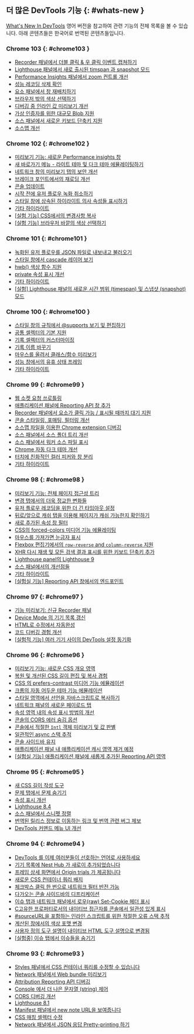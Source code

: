 ## 더 많은 DevTools 기능 {: #whats-new }

<a href="/tags/new-in-devtools/" translate="no">What's New In DevTools</a> 영어 버전을 참고하여 관련 기능의 전체 목록을 볼 수 있습니다. 아래 콘텐츠들은 한국어로 번역된 콘텐츠들입니다.

<!-- ### Chrome 105 {: #chrome105 }

* [Step-by-step replay in the Recorder](/ko/blog/new-in-devtools-105/#recorder)
* [Support mouse over event in the Recorder panel](/ko/blog/new-in-devtools-105/#recorder-hover)
* [Largest Contentful Paint (LCP) in the Performance insights panel](/ko/blog/new-in-devtools-105/#lcp)
* [Identify flashes of text (FOIT, FOUT) as potential root causes for layout shifts](/ko/blog/new-in-devtools-105/#foit-fout)
* [Top layer badge in the Elements panel](/ko/blog/new-in-devtools-105/#top-layer)
* [Attach Wasm debugging information at runtime](/ko/blog/new-in-devtools-105/#wasm)
* [Support live edit during debugging](/ko/blog/new-in-devtools-105/#live-edit)
* [View and edit @scope at rules in the Styles pane](/ko/blog/new-in-devtools-105/#scope)
* [Sourcemap improvements](/ko/blog/new-in-devtools-105/#sourcemaps)
* [Miscellaneous highlights](/ko/blog/new-in-devtools-105/#misc) -->


<!-- ### Chrome 104 {: #chrome104 }

* [Restart frame during debugging](/ko/blog/new-in-devtools-104/#restart-frame)
* [Slow replay options in the Recorder panel](/ko/blog/new-in-devtools-104/#recorder)
* [Build an extension for the Recorder panel](/ko/blog/new-in-devtools-104/#recorder-extension)
* [Group files by Authored / Deployed in the Sources panel](/ko/blog/new-in-devtools-104/#authored-deployed)
* [New User Timings track in the Performance insights panel](/ko/blog/new-in-devtools-104/#performance)
* [Reveal assigned slot of an element](/ko/blog/new-in-devtools-104/#slot)
* [Simulate hardware concurrency for Performance recordings](/ko/blog/new-in-devtools-104/#simulate)
* [Preview non-color value when autocompleting CSS variables](/ko/blog/new-in-devtools-104/#css-var)
* [Identify blocking frames in the Back/forward cache pane](/ko/blog/new-in-devtools-104/#bfcache)
* [Improved autocomplete suggestions for JavaScript objects](/ko/blog/new-in-devtools-104/#autocomplete)
* [Sourcemaps improvements](/ko/blog/new-in-devtools-104/#sourcemaps)
* [Miscellaneous highlights](/ko/blog/new-in-devtools-104/#misc) -->

### Chrome 103 {: #chrome103 }

* [Recorder 패널에서 더블 클릭 & 우 클릭 이벤트 캡쳐하기](/ko/blog/new-in-devtools-103/#recorder)
* [Lighthouse 패널에서 새로 출시된 timspan 과 snapshot 모드](/ko/blog/new-in-devtools-103/#lighthouse)
* [Performance Insights 패널에서 zoom 컨트롤 개선](/ko/blog/new-in-devtools-103/#zoom)
* [성능 레코딩 삭제 확인](/ko/blog/new-in-devtools-103/#delete)
* [요소 패널에서 창 재배치하기](/ko/blog/new-in-devtools-103/#reorder-pane)
* [브라우저 밖의 색상 선택하기](/ko/blog/new-in-devtools-103/#color)
* [디버깅 중 인라인 값 미리보기 개선](/ko/blog/new-in-devtools-103/#inline-preview)
* [가상 인증자를 위한 대규모 Blob 지원](/ko/blog/new-in-devtools-103/#webauthn)
* [소스 패널에서 새로운 키보드 단축키 지원](/ko/blog/new-in-devtools-103/#shortcuts)
* [소스맵 개선](/ko/blog/new-in-devtools-103/#sourcemaps)


### Chrome 102 {: #chrome102 }

* [미리보기 기능: 새로운 Performance insights 창](/ko/blog/new-in-devtools-102/#perf)
* [새 바로가기 메뉴 -  라이트 테마 및 다크 테마 에뮬레이팅하기](/ko/blog/new-in-devtools-102/#emulation)
* [네트워크 창의 미리보기 탭의 보안 개선](/ko/blog/new-in-devtools-102/#network-preview)
* [브레이크 포인트에서의 재로딩 개선](/ko/blog/new-in-devtools-102/#debugger)
* [콘솔 업데이트](/ko/blog/new-in-devtools-102/#console)
* [시작 전에 유저 플로우 녹화 취소하기](/ko/blog/new-in-devtools-102/#recorder)
* [스타일 창에 상속된 하이라이트 의사 속성들 표시하기](/ko/blog/new-in-devtools-102/#pseudo)
* [기타 하이라이트](/ko/blog/new-in-devtools-102/#misc)
* [[실험 기능] CSS에서의 변경사항 복사](/ko/blog/new-in-devtools-102/#copy)
* [[실험 기능] 브라우저 바깥의 색상 선택하기](/ko/blog/new-in-devtools-102/#color-picker)


### Chrome 101 {: #chrome101 }

* [녹화된 유저 플로우를 JSON 파일로 내보내고 불러오기](/ko/blog/new-in-devtools-101/#recorder)
* [스타일 창에서 cascade 레이어 보기](/ko/blog/new-in-devtools-101/#layer)
* [hwb() 색상 함수 지원](/ko/blog/new-in-devtools-101/#hwb)
* [private 속성 표시 개선](/ko/blog/new-in-devtools-101/#private-props)
* [기타 하이라이트](/ko/blog/new-in-devtools-101/#misc)
* [[실험] Lighthouse 패널의 새로운 시간 범위 (timespan) 및 스냅샷 (snapshot) 모드](/ko/blog/new-in-devtools-101/#lighthouse)


### Chrome 100 {: #chrome100 }

* [스타일 창의 규칙에서 @supports 보기 및 편집하기](/ko/blog/new-in-devtools-100/#supports)
* [공통 셀렉터의 기본 지원](/ko/blog/new-in-devtools-100/#selector)
* [기록 셀렉터의 커스터마이징](/ko/blog/new-in-devtools-100/#customize-selector)
* [기록 이름 바꾸기](/ko/blog/new-in-devtools-100/#recorder-rename)
* [마우스를 올려서 클래스/함수 미리보기](/ko/blog/new-in-devtools-100/#properties)
* [성능 창에서의 유휴 상태 프레임](/ko/blog/new-in-devtools-100/#perf)
* [기타 하이라이트](/ko/blog/new-in-devtools-100/#misc)

### Chrome 99 {: #chrome99 }

* [웹 소켓 요청 쓰로틀링](/ko/blog/new-in-devtools-99/#websocket)
* [애플리케이션 패널에 Reporting API 창 추가](/ko/blog/new-in-devtools-99/#reporting-api)
* [Recorder 패널에서 요소가 클릭 가능 / 표시될 때까지 대기 지원](/ko/blog/new-in-devtools-99/#recorder)
* [콘솔 스타일링, 포매팅, 필터링 개선](/ko/blog/new-in-devtools-99/#console)
* [소스맵 파일을 이용한 Chrome extension 디버깅](/ko/blog/new-in-devtools-99/#extension)
* [소스 패널에서 소스 폴더 트리 개선](/ko/blog/new-in-devtools-99/#source-tree)
* [소스 패널에서 워커 소스 파일 표시](/ko/blog/new-in-devtools-99/#worker-sourcemap)
* [Chrome 자동 다크 테마 개선](/ko/blog/new-in-devtools-99/#auto-dark-mode)
* [터치에 친화적인 컬러 피커와 창 분리](/ko/blog/new-in-devtools-99/#touch-friendly)
* [기타 하이라이트](/ko/blog/new-in-devtools-99/#misc)

### Chrome 98 {: #chrome98 }
* [미리보기 기능: 전체 페이지 접근성 트리](/ko/blog/new-in-devtools-98/#a11y-tree)
* [변경 탭에서의 더욱 정교한 변화들](/ko/blog/new-in-devtools-98/#changes)
* [유저 플로우 레코딩을 위한 더 긴 타임아웃 설정](/ko/blog/new-in-devtools-98/#recorder-timeout)
* [뒤로/앞으로 캐쉬 탭을 이용해 페이지가 캐쉬 가능한지 확인하기](/ko/blog/new-in-devtools-98/#bfcache)
* [새로 추가된 속성 창 필터](/ko/blog/new-in-devtools-98/#properties)
* [CSS의 forced-colors 미디어 기능 에뮬레이팅](/ko/blog/new-in-devtools-98/#forced-colors)
* [마우스를 가져가면 눈금자 표시](/ko/blog/new-in-devtools-98/#show-rulers)
* [Flexbox 편집기에서의 `row-reverse` and `column-reverse` 지원](/ko/blog/new-in-devtools-98/#flexbox-editor)
* [XHR 다시 재생 및 모든 검색 결과 표시를 위한 키보드 단축키 추가](/ko/blog/new-in-devtools-98/#shortcuts)
* [Lighthouse panel의 Lighthouse 9](/ko/blog/new-in-devtools-98/#lighthouse)
* [소스 패널에서의 개선점들](/ko/blog/new-in-devtools-98/#sources)
* [기타 하이라이트](/ko/blog/new-in-devtools-98/#misc)
* [[실험실 기능] Reporting API 창에서의 엔드포인트](/ko/blog/new-in-devtools-98/#reporting-api)


### Chrome 97 {: #chrome97 }

* [기능 미리보기: 신규 Recorder 패널](/ko/blog/new-in-devtools-97/#recorder)
* [Device Mode 의 기기 목록 갱신](/ko/blog/new-in-devtools-97/#device)
* [HTML로 수정에서 자동완성](/ko/blog/new-in-devtools-97/#code-completion)
* [코드 디버깅 경험 개선](/ko/blog/new-in-devtools-97/#debugging)
* [[실험적 기능] 여러 기기 사이의 DevTools 설정 동기화](/ko/blog/new-in-devtools-97/#sync)

### Chrome 96 {: #chrome96 }

* [미리보기 기능: 새로운 CSS 개요 영역](/ko/blog/new-in-devtools-96/#css-overview)
* [복원 및 개선된 CSS 길이 편집 및 복사 경험](/ko/blog/new-in-devtools-96/#length)
* [CSS 의 prefers-contrast 미디어 기능 에뮬레이션](/ko/blog/new-in-devtools-96/#prefers-contrast)
* [크롬의 자동 어두운 테마 기능 에뮬레이션](/ko/blog/new-in-devtools-96/#auto-dark-mode)
* [스타일 영역에서 선언을 자바스크립트로 복사하기](/ko/blog/new-in-devtools-96/#copy-as-js)
* [네트워크 패널의 새로운 페이로드 탭](/ko/blog/new-in-devtools-96/#payload)
* [속성 영역 내의 속성 표시 방법의 개선](/ko/blog/new-in-devtools-96/#properties)
* [콘솔의 CORS 에러 숨김 옵션](/ko/blog/new-in-devtools-96/#hide-cors-errors)
* [콘솔에서 적절한 `Intl` 객체 미리보기 및 값 판별](/ko/blog/new-in-devtools-96/#intl)
* [일관적인 async 스택 추적](/ko/blog/new-in-devtools-96/#async)
* [콘솔 사이드바 유지](/ko/blog/new-in-devtools-96/#console-sidebar)
* [애플리케이션 패널 내 애플리케이션 캐시 영역 제거 예정](/ko/blog/new-in-devtools-96/#app-cache)
* [[실험실 기능] 애플리케이션 패널에 새롭게 추가된 Reporting API 영역](/ko/blog/new-in-devtools-96/#reporting-api)

### Chrome 95 {: #chrome95 }

* [새 CSS 길이 작성 도구](/ko/blog/new-in-devtools-95/#length)
* [문제 탭에서 문제 숨기기](/ko/blog/new-in-devtools-95/#hide-issues)
* [속성 표시 개선](/ko/blog/new-in-devtools-95/#properties)
* [Lighthouse 8.4](/ko/blog/new-in-devtools-95/#lighthouse)
* [소스 패널에서 스니펫 정렬](/ko/blog/new-in-devtools-95/#snippets)
* [번역된 릴리스 정보로 이동하는 링크 및 번역 관련 버그 제보](/ko/blog/new-in-devtools-95/#localized)
* [DevTools 커맨드 메뉴 UI 개선](/ko/blog/new-in-devtools-95/#command-menu)

### Chrome 94 {: #chrome94 }

* [DevTools 를 이제 여러분들이 선호하는 언어로 사용하세요](/ko/blog/new-in-devtools-94/#localized)
* [기기 목록에 Nest Hub 가 새로이 추가되었습니다](/ko/blog/new-in-devtools-94/#nest-hub)
* [프레임 상세 화면에서 Origin trials 가 제공됩니다](/ko/blog/new-in-devtools-94/#origin-trials)
* [새로운 CSS 컨테이너 쿼리 배지](/ko/blog/new-in-devtools-94/#container-queries)
* [체크박스 클릭 한 번으로 네트워크 필터 반전 가능](/ko/blog/new-in-devtools-94/#nvert-network-filter)
* [다가오는 콘솔 사이드바의 디프리케이션](/ko/blog/new-in-devtools-94/#deprecated)
* [이슈 탭과 네트워크 패널에서 로우(raw) Set-Cookie 헤더 표시](/ko/blog/new-in-devtools-94/#raw-cookies)
* [C고유한 프로퍼티로서의 내이티브 접근자를 콘솔에서 일관성 있게 표시](/ko/blog/new-in-devtools-94/#native-accessors)
* [#sourceURL을 포함하는 인라인 스크립트를 위한 적절한 오류 스택 추적](/ko/blog/new-in-devtools-94/#inline-script)
* [계산된 창에서의 색상 포맷 변경](/ko/blog/new-in-devtools-94/#color-unit)
* [사용자 정의 도구 설명이 내이티브 HTML 도구 설명으로 변경됨](/ko/blog/new-in-devtools-94/#tooltip)
* [[실험중] 이슈 탭에서 이슈들을 숨기기](/ko/blog/new-in-devtools-94/#hide-issues)

### Chrome 93 {: #chrome93 }

* [Styles 패널에서 CSS 컨테이너 쿼리를 수정할 수 있습니다](/ko/blog/new-in-devtools-93/#container-queries)
* [Network 패널에서 Web bundle 미리보기](/ko/blog/new-in-devtools-93/#web-bundle)
* [Attribution Reporting API 디버깅](/ko/blog/new-in-devtools-93/#attribution-reporting)
* [Console 에서 더 나은 문자열 (string) 제어](/ko/blog/new-in-devtools-93/#string)
* [CORS 디버깅 개선](/ko/blog/new-in-devtools-93/#cors)
* [Lighthouse 8.1](/ko/blog/new-in-devtools-93/#lighthouse)
* [Manifest 패널에서 new note URL을 보여줍니다](/ko/blog/new-in-devtools-93/#new-note-url)
* [CSS 매칭 셀렉터 수정](/ko/blog/new-in-devtools-93/#matching-selectors)
* [Network 패널에서 JSON 응답 Pretty-printing 하기](/ko/blog/new-in-devtools-93/#pretty-print-json)
